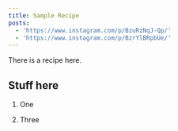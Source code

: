 ```yaml
---
title: Sample Recipe
posts:
  - 'https://www.instagram.com/p/BzuRzNqJ-Qp/'
  - 'https://www.instagram.com/p/BzrYlBRpbUe/'
---
```


There is a recipe here.

## Stuff here

1. One

2. Three

